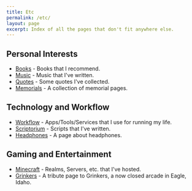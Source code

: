 ```yaml
---
title: Etc  
permalink: /etc/  
layout: page  
excerpt: Index of all the pages that don't fit anywhere else.
---
```


## Personal Interests

- [Books](/books/) - Books that I recommend.
- [Music](/music/) - Music that I've written.
- [Quotes](/quotes/) - Some quotes I've collected.
- [Memorials](/memorial/) - A collection of memorial pages.

## Technology and Workflow

- [Workflow](/workflow/) - Apps/Tools/Services that I use for running my life.
- [Scriptorium](/scriptorium/) - Scripts that I've written.
- [Headphones](/headphones/) - A page about headphones.

## Gaming and Entertainment

- [Minecraft](/minecraft/) - Realms, Servers, etc. that I've hosted.
- [Grinkers](/grinkers/) - A tribute page to Grinkers, a now closed arcade in Eagle, Idaho.

